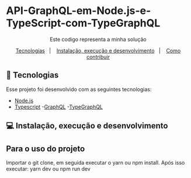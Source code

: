 # API-GraphQL-em-Node.js-e-TypeScript-com-TypeGraphQL


<p align="center">Este codigo representa a minha solução </p>

<p align="center">
 <a href="#rocket-tecnologias">Tecnologias</a>&nbsp;&nbsp;&nbsp;|&nbsp;&nbsp;&nbsp;
 <a href="#computer-instalação-execução-e-desenvolvimento">Instalação, execução e desenvolvimento</a>&nbsp;&nbsp;&nbsp;|&nbsp;&nbsp;&nbsp;
 <a href="#-como-contribuir">Como contribuir</a>
</p>
</p>

## :rocket: Tecnologias

Esse projeto foi desenvolvido com as seguintes tecnologias:

- [Node.js](https://nodejs.org/en/)
- [Typescript](https://https://www.typescriptlang.org/)
-[GraphQL](https://graphql.org/)
-[TypeGraphQL](https://typegraphql.com/)

## :computer: Instalação, execução e desenvolvimento

## Para o uso do projeto

Importar o git clone, em seguida executar o yarn ou npm install.
Após isso executar: yarn dev ou npm run dev
